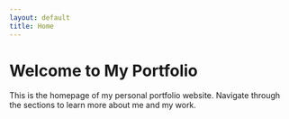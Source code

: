 ```yaml
---
layout: default
title: Home
---
```


# Welcome to My Portfolio

This is the homepage of my personal portfolio website. Navigate through the sections to learn more about me and my work.
